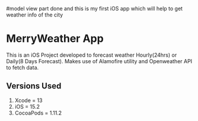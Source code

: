 
#model view part done and 
this is my first iOS app which will help to get weather info of the city

# MerryWeather App
This is an iOS Project developed to forecast weather Hourly(24hrs) or Daily(8 Days Forecast). Makes use of Alamofire utility and Openweather API to fetch data. 
## Versions Used
1. Xcode = 13
2. iOS = 15.2
3. CocoaPods = 1.11.2


